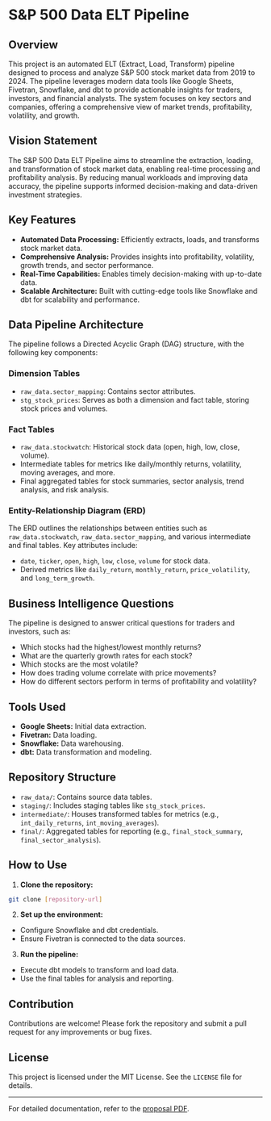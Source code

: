# S&P 500 Data ELT Pipeline

## Overview
This project is an automated ELT (Extract, Load, Transform) pipeline designed to process and analyze S&P 500 stock market data from 2019 to 2024. The pipeline leverages modern data tools like Google Sheets, Fivetran, Snowflake, and dbt to provide actionable insights for traders, investors, and financial analysts. The system focuses on key sectors and companies, offering a comprehensive view of market trends, profitability, volatility, and growth.

## Vision Statement
The S&P 500 Data ELT Pipeline aims to streamline the extraction, loading, and transformation of stock market data, enabling real-time processing and profitability analysis. By reducing manual workloads and improving data accuracy, the pipeline supports informed decision-making and data-driven investment strategies.

## Key Features
- **Automated Data Processing:** Efficiently extracts, loads, and transforms stock market data.
- **Comprehensive Analysis:** Provides insights into profitability, volatility, growth trends, and sector performance.
- **Real-Time Capabilities:** Enables timely decision-making with up-to-date data.
- **Scalable Architecture:** Built with cutting-edge tools like Snowflake and dbt for scalability and performance.

## Data Pipeline Architecture
The pipeline follows a Directed Acyclic Graph (DAG) structure, with the following key components:

### Dimension Tables
- `raw_data.sector_mapping`: Contains sector attributes.
- `stg_stock_prices`: Serves as both a dimension and fact table, storing stock prices and volumes.

### Fact Tables
- `raw_data.stockwatch`: Historical stock data (open, high, low, close, volume).
- Intermediate tables for metrics like daily/monthly returns, volatility, moving averages, and more.
- Final aggregated tables for stock summaries, sector analysis, trend analysis, and risk analysis.

### Entity-Relationship Diagram (ERD)
The ERD outlines the relationships between entities such as `raw_data.stockwatch`, `raw_data.sector_mapping`, and various intermediate and final tables. Key attributes include:
- `date`, `ticker`, `open`, `high`, `low`, `close`, `volume` for stock data.
- Derived metrics like `daily_return`, `monthly_return`, `price_volatility`, and `long_term_growth`.

## Business Intelligence Questions
The pipeline is designed to answer critical questions for traders and investors, such as:
- Which stocks had the highest/lowest monthly returns?
- What are the quarterly growth rates for each stock?
- Which stocks are the most volatile?
- How does trading volume correlate with price movements?
- How do different sectors perform in terms of profitability and volatility?

## Tools Used
- **Google Sheets:** Initial data extraction.
- **Fivetran:** Data loading.
- **Snowflake:** Data warehousing.
- **dbt:** Data transformation and modeling.

## Repository Structure
- `raw_data/`: Contains source data tables.
- `staging/`: Includes staging tables like `stg_stock_prices`.
- `intermediate/`: Houses transformed tables for metrics (e.g., `int_daily_returns`, `int_moving_averages`).
- `final/`: Aggregated tables for reporting (e.g., `final_stock_summary`, `final_sector_analysis`).

## How to Use
1. **Clone the repository:**
```bash
git clone [repository-url]
```
2. **Set up the environment:**
- Configure Snowflake and dbt credentials.
- Ensure Fivetran is connected to the data sources.
3. **Run the pipeline:**
- Execute dbt models to transform and load data.
- Use the final tables for analysis and reporting.

## Contribution
Contributions are welcome! Please fork the repository and submit a pull request for any improvements or bug fixes.

## License
This project is licensed under the MIT License. See the `LICENSE` file for details.

---

For detailed documentation, refer to the [proposal PDF](S&P%20500%20Data%20ELT%20Pipeline%20Proposal.pdf).
